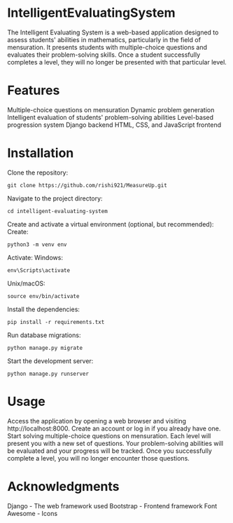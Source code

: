 # IntelligentEvaluatingSystem
The Intelligent Evaluating System is a web-based application designed to assess students' abilities in mathematics, particularly in the field of mensuration. It presents students with multiple-choice questions and evaluates their problem-solving skills. Once a student successfully completes a level, they will no longer be presented with that particular level.

# Features
Multiple-choice questions on mensuration
Dynamic problem generation
Intelligent evaluation of students' problem-solving abilities
Level-based progression system
Django backend
HTML, CSS, and JavaScript frontend

# Installation
Clone the repository: 
```
git clone https://github.com/rishi921/MeasureUp.git
```
Navigate to the project directory: 
```
cd intelligent-evaluating-system
```
Create and activate a virtual environment (optional, but recommended):
Create: 
```
python3 -m venv env
```

Activate:
Windows:
```
env\Scripts\activate
```

Unix/macOS: 
```
source env/bin/activate
```
Install the dependencies: 
```
pip install -r requirements.txt
```
Run database migrations:
```
python manage.py migrate
```

Start the development server: 
```
python manage.py runserver
```

# Usage
Access the application by opening a web browser and visiting http://localhost:8000.
Create an account or log in if you already have one.
Start solving multiple-choice questions on mensuration.
Each level will present you with a new set of questions.
Your problem-solving abilities will be evaluated and your progress will be tracked.
Once you successfully complete a level, you will no longer encounter those questions.

# Acknowledgments
Django - The web framework used
Bootstrap - Frontend framework
Font Awesome - Icons
#
